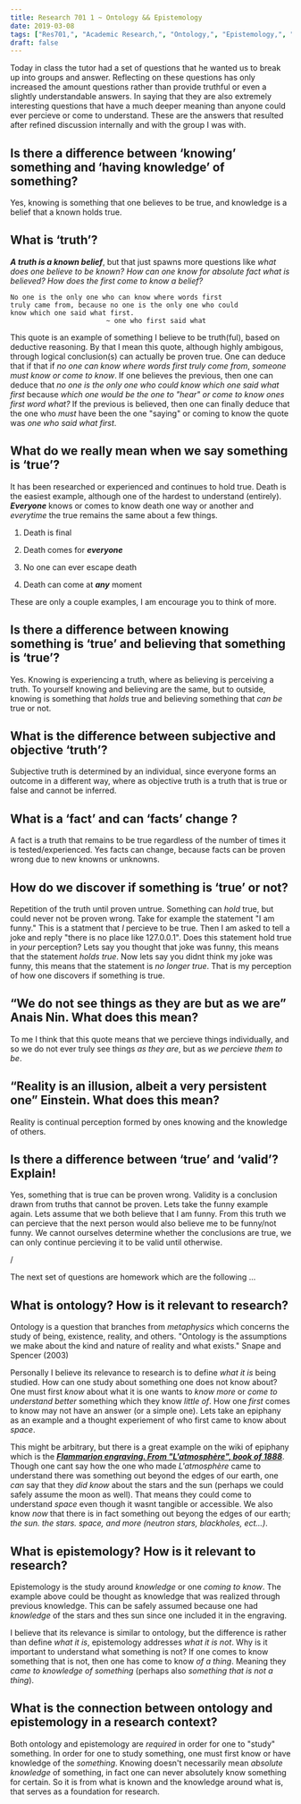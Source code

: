 ```yaml
---
title: Research 701 1 ~ Ontology && Epistemology
date: 2019-03-08
tags: ["Res701,", "Academic Research,", "Ontology,", "Epistemology,", "One(s)"]
draft: false
---
```


Today in class the tutor had a set of questions that he wanted us to break up into groups and answer. Reflecting on these questions has only increased the amount questions rather than provide truthful or even a slightly understandable answers. In saying that they are also extremely interesting questions that have a much deeper meaning than anyone could ever percieve or come to understand. These are the answers that resulted after refined discussion internally and with the group I was with.

## Is there a difference between ‘knowing’ something and ‘having knowledge’ of something?

Yes, knowing is something that one believes to be true, and knowledge is a belief that a known holds true.

## What is ‘truth’?

***A truth is a known belief***, but that just spawns more questions like *what does one believe to be known?* *How can one know for absolute fact what is believed?* *How does the first come to know a belief?*

```
No one is the only one who can know where words first 
truly came from, because no one is the only one who could
know which one said what first. 
                        ~ one who first said what
```

This quote is an example of something I believe to be truth(ful), based on deductive reasoning. By that I mean this quote, although highly ambigous, through logical conclusion(s) can actually be proven true. One can deduce that if that if *no one can know where words first truly come from*, *someone must know or come to know*. If one believes the previous, then one can deduce that *no one is the only one who could know which one said what first* because *which one would be the one to "hear" or come to know ones first word what?* If the previous is believed, then one can finally deduce that the one who *must* have been the one "saying" or coming to know the quote was *one who said what first*. 

## What do we really mean when we say something is ‘true’?

It has been researched or experienced and continues to hold true. Death is the easiest example, although one of the hardest to understand (entirely). ***Everyone*** knows or comes to know death one way or another and *everytime* the true remains the same about a few things. 

1. Death is final 

2. Death comes for ***everyone*** 

3. No one can ever escape death

4. Death can come at ***any*** moment

These are only a couple examples, I am encourage you to think of more.

## Is there a difference between knowing something is ‘true’ and believing that something is ‘true’?

Yes. Knowing is experiencing a truth, where as believing is perceiving a truth. To yourself knowing and believing are the same, but to outside, knowing is something that *holds* true and believing something that *can be* true or not. 

## What is the difference between subjective and objective ‘truth’?

Subjective truth is determined by an individual, since everyone forms an outcome in a different way, where as objective truth is a truth that is true or false and cannot be inferred. 

## What is a ‘fact’ and can ‘facts’ change ?

A fact is a truth that remains to be true regardless of the number of times it is tested/experienced. Yes facts can change, because facts can be proven wrong due to new knowns or unknowns. 

## How do we discover if something is ‘true’ or not?

Repetition of the truth until proven untrue. Something can *hold* true, but could never not be proven wrong. Take for example the statement "I am funny." This is a statment that *I* percieve to be true. Then I am asked to tell a joke and reply "there is no place like 127.0.0.1". Does this statement hold true in *your* perception? Lets say you thought that joke was funny, this means that the statement *holds true*. Now lets say you didnt think my joke was funny, this means that the statement is *no longer true*. That is my perception of how one discovers if something is true.

## “We do not see things as they are but as we are” Anais Nin. What does this mean?

To me I think that this quote means that we percieve things individually, and so we do not ever truly see things *as they are*, but as *we percieve them to be*.

## “Reality is an illusion, albeit a very persistent one” Einstein. What does this mean?

Reality is continual perception formed by ones knowing and the knowledge of others.

## Is there a difference between ‘true’ and ‘valid’? Explain!

Yes, something that is true can be proven wrong. Validity is a conclusion drawn from truths that cannot be proven. Lets take the funny example again. Lets assume that we both believe that I am funny. From this truth we can percieve that the next person would also believe me to be funny/not funny. We cannot ourselves determine whether the conclusions are true, we can only continue percieving it to be valid until otherwise.

/

The next set of questions are homework which are the following ...

## What is ontology? How is it relevant to research?

Ontology is a question that branches from *metaphysics* which concerns the study of being, existence, reality, and others. "Ontology is the assumptions we make about 
the kind and nature of reality and what exists." Snape and Spencer (2003) 

Personally I believe its relevance to research is to define *what it is* being studied. How can one study about something one does not know about? One must first *know* about what it is one wants to *know more* or *come to understand better* something which they know *little of*. How one *first* comes to know may not have an answer (or a simple one). Lets take an epiphany as an example and a thought experiement of who first came to know about *space*. 

This might be arbitrary, but there is a great example on the wiki of epiphany which is the [***Flammarion engraving. From "L'atmosphère", book of 1888***](https://en.wikipedia.org/wiki/Flammarion_engraving). Though one cant say how the one who made *L'atmosphère* came to understand there was something out beyond the edges of our earth, one *can* say that they *did know* about the stars and the sun (perhaps we could safely assume the moon as well). That means they could come to understand *space* even though it wasnt tangible or accessible. We also know *now* that there is in fact something out beyong the edges of our earth; *the sun. the stars. space, and more (neutron stars, blackholes, ect...)*.

## What is epistemology? How is it relevant to research?

Epistemology is the study around *knowledge* or one *coming to know*. The example above could be thought as knowledge that was realized through previous knowledge. This can be safely assumed because one had *knowledge* of the stars and thes sun since one included it in the engraving. 

I believe that its relevance is similar to ontology, but the difference is rather than define *what it is*, epistemology addresses *what it is not*. Why is it important to understand what something is not? If one comes to know something that is not, then one has come to know *of a thing*. Meaning they *came to knowledge of something* (perhaps also *something that is not a thing*).

## What is the connection between ontology and epistemology in a research context?

Both ontology and epistemology are *required* in order for one to "study" something. In order for one to study something, one must first know or have knowledge of the *something*. Knowing doesn't necessarily mean *absolute knowledge* of something, in fact one can never absolutely know something for certain. So it is from what is known and the knowledge around what is, that serves as a foundation for research.